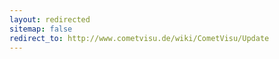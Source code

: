 ```yaml
---
layout: redirected
sitemap: false
redirect_to: http://www.cometvisu.de/wiki/CometVisu/Update
---
```


